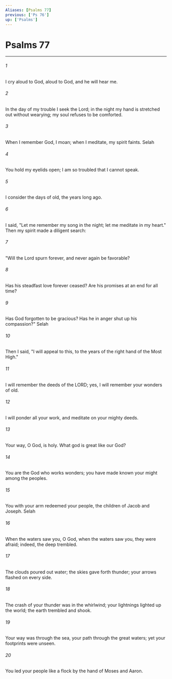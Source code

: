 ```yaml
---
Aliases: [Psalms 77]
previous: ['Ps 76']
up: ['Psalms']
---
```

# Psalms 77

***

 

###### 1 
I cry aloud to God, 
 aloud to God, and he will hear me. 
 
 

###### 2 
In the day of my trouble I seek the Lord; 
 in the night my hand is stretched out without wearying; 
 my soul refuses to be comforted. 
 
 

###### 3 
When I remember God, I moan; 
 when I meditate, my spirit faints. Selah
 
 

###### 4 
You hold my eyelids open; 
 I am so troubled that I cannot speak. 
 
 

###### 5 
I consider the days of old, 
 the years long ago. 
 
 

###### 6 
I said, "Let me remember my song in the night; 
 let me meditate in my heart." 
 Then my spirit made a diligent search: 
 
 

###### 7 
"Will the Lord spurn forever, 
 and never again be favorable? 
 
 

###### 8 
Has his steadfast love forever ceased? 
 Are his promises at an end for all time? 
 
 

###### 9 
Has God forgotten to be gracious? 
 Has he in anger shut up his compassion?" Selah
 
 

###### 10 
Then I said, "I will appeal to this, 
 to the years of the right hand of the Most High."
 
 

###### 11 
I will remember the deeds of the LORD; 
 yes, I will remember your wonders of old. 
 
 

###### 12 
I will ponder all your work, 
 and meditate on your mighty deeds. 
 
 

###### 13 
Your way, O God, is holy. 
 What god is great like our God? 
 
 

###### 14 
You are the God who works wonders; 
 you have made known your might among the peoples. 
 
 

###### 15 
You with your arm redeemed your people, 
 the children of Jacob and Joseph. Selah
 
 

###### 16 
When the waters saw you, O God, 
 when the waters saw you, they were afraid; 
 indeed, the deep trembled. 
 
 

###### 17 
The clouds poured out water; 
 the skies gave forth thunder; 
 your arrows flashed on every side. 
 
 

###### 18 
The crash of your thunder was in the whirlwind; 
 your lightnings lighted up the world; 
 the earth trembled and shook. 
 
 

###### 19 
Your way was through the sea, 
 your path through the great waters; 
 yet your footprints were unseen. 
 
 

###### 20 
You led your people like a flock 
 by the hand of Moses and Aaron.
 
